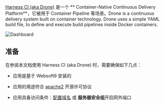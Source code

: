 [Harness CI (aka Drone)](https://drone.io/) 是一个 ** Container-Native Continuous Delivery Platform**，它被用于 Container Pipeline  等场景。Drone is a continuous delivery system built on container technology. Drone uses a simple YAML build file, to define and execute build pipelines inside Docker containers.


![Dashboard](https://libs.websoft9.com/Websoft9/DocsPicture/zh/drone/drone-gui-websoft9.png)


## 准备

在参阅本文档使用 Harness CI (aka Drone) 时，需要确保如下几点：

- 应用是基于 Websoft9 安装的

- 应用的用途符合 [apache2](https://opensource.org/licenses/Apache-2.0) 开源许可协议

- 应用具备访问条件：[配置域名](./guide/appsetdomain) 或 **服务器安全组**开启网外端口